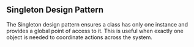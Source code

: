 ## Singleton Design Pattern
The Singleton design pattern ensures a class has only one instance and provides a global point of access to it. This is useful when exactly one object is needed to coordinate actions across the system.